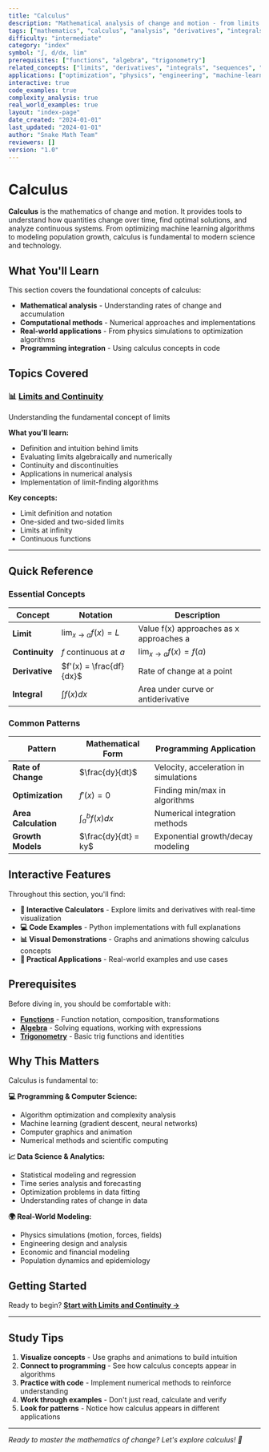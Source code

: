 ```yaml
---
title: "Calculus"
description: "Mathematical analysis of change and motion - from limits to derivatives to integrals"
tags: ["mathematics", "calculus", "analysis", "derivatives", "integrals"]
difficulty: "intermediate"
category: "index"
symbol: "∫, d/dx, lim"
prerequisites: ["functions", "algebra", "trigonometry"]
related_concepts: ["limits", "derivatives", "integrals", "sequences", "series"]
applications: ["optimization", "physics", "engineering", "machine-learning"]
interactive: true
code_examples: true
complexity_analysis: true
real_world_examples: true
layout: "index-page"
date_created: "2024-01-01"
last_updated: "2024-01-01"
author: "Snake Math Team"
reviewers: []
version: "1.0"
---
```


# Calculus

**Calculus** is the mathematics of change and motion. It provides tools to understand how quantities change over time, find optimal solutions, and analyze continuous systems. From optimizing machine learning algorithms to modeling population growth, calculus is fundamental to modern science and technology.

## What You'll Learn

This section covers the foundational concepts of calculus:

- **Mathematical analysis** - Understanding rates of change and accumulation
- **Computational methods** - Numerical approaches and implementations
- **Real-world applications** - From physics simulations to optimization algorithms
- **Programming integration** - Using calculus concepts in code

## Topics Covered

### 📊 **[Limits and Continuity](./limits/)**
Understanding the fundamental concept of limits

**What you'll learn:**
- Definition and intuition behind limits
- Evaluating limits algebraically and numerically
- Continuity and discontinuities
- Applications in numerical analysis
- Implementation of limit-finding algorithms

**Key concepts:**
- Limit definition and notation
- One-sided and two-sided limits
- Limits at infinity
- Continuous functions

---

## Quick Reference

### Essential Concepts

| Concept | Notation | Description |
|---------|----------|-------------|
| **Limit** | $\lim_{x \to a} f(x) = L$ | Value f(x) approaches as x approaches a |
| **Continuity** | $f$ continuous at $a$ | $\lim_{x \to a} f(x) = f(a)$ |
| **Derivative** | $f'(x) = \frac{df}{dx}$ | Rate of change at a point |
| **Integral** | $\int f(x) dx$ | Area under curve or antiderivative |

### Common Patterns

| Pattern | Mathematical Form | Programming Application |
|---------|------------------|-------------------------|
| **Rate of Change** | $\frac{dy}{dt}$ | Velocity, acceleration in simulations |
| **Optimization** | $f'(x) = 0$ | Finding min/max in algorithms |
| **Area Calculation** | $\int_a^b f(x) dx$ | Numerical integration methods |
| **Growth Models** | $\frac{dy}{dt} = ky$ | Exponential growth/decay modeling |

## Interactive Features

Throughout this section, you'll find:

- **🧮 Interactive Calculators** - Explore limits and derivatives with real-time visualization
- **💻 Code Examples** - Python implementations with full explanations
- **📊 Visual Demonstrations** - Graphs and animations showing calculus concepts
- **🔧 Practical Applications** - Real-world examples and use cases

## Prerequisites

Before diving in, you should be comfortable with:

- **[Functions](../basics/functions.md)** - Function notation, composition, transformations
- **[Algebra](../algebra/)** - Solving equations, working with expressions
- **[Trigonometry](../trigonometry/)** - Basic trig functions and identities

## Why This Matters

Calculus is fundamental to:

**💻 Programming & Computer Science:**
- Algorithm optimization and complexity analysis
- Machine learning (gradient descent, neural networks)
- Computer graphics and animation
- Numerical methods and scientific computing

**📈 Data Science & Analytics:**
- Statistical modeling and regression
- Time series analysis and forecasting
- Optimization problems in data fitting
- Understanding rates of change in data

**🌍 Real-World Modeling:**
- Physics simulations (motion, forces, fields)
- Engineering design and analysis
- Economic and financial modeling
- Population dynamics and epidemiology

## Getting Started

Ready to begin? **[Start with Limits and Continuity →](./limits/)**

---

## Study Tips

1. **Visualize concepts** - Use graphs and animations to build intuition
2. **Connect to programming** - See how calculus concepts appear in algorithms
3. **Practice with code** - Implement numerical methods to reinforce understanding
4. **Work through examples** - Don't just read, calculate and verify
5. **Look for patterns** - Notice how calculus appears in different applications

---

*Ready to master the mathematics of change? Let's explore calculus! 🚀*
